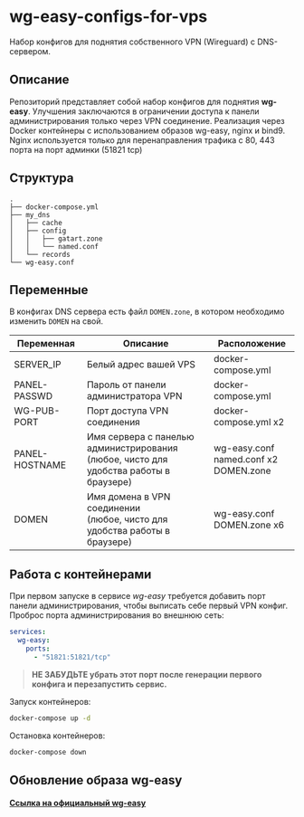 # wg-easy-configs-for-vps
Набор конфигов для поднятия собственного VPN (Wireguard) c DNS-сервером.

## Описание
Репозиторий представляет собой набор конфигов для поднятия **wg-easy**. Улучшения заключаются в ограничении доступа к панели администрирования только через VPN соединение.
Реализация через Docker контейнеры с использованием образов wg-easy, nginx и bind9.    
Nginx используется только для перенаправления трафика с 80, 443 порта на порт админки (51821 tcp)

## Структура
```
.
├── docker-compose.yml
├── my_dns
│   ├── cache
│   ├── config
│   │   ├── gatart.zone
│   │   └── named.conf
│   └── records
└── wg-easy.conf
```


## Переменные
В конфигах DNS сервера есть файл `DOMEN.zone`, в котором необходимо изменить `DOMEN` на свой.

Переменная | Описание | Расположение
--- | --- | ---
SERVER_IP | Белый адрес вашей VPS | docker-compose.yml
PANEL-PASSWD | Пароль от панели администратора VPN | docker-compose.yml
WG-PUB-PORT | Порт доступа VPN соединения | docker-compose.yml x2
PANEL-HOSTNAME | Имя сервера с панелью администрирования <br> (любое, чисто для удобства работы в браузере) | wg-easy.conf <br> named.conf x2 <br> DOMEN.zone
DOMEN | Имя домена в VPN соединении <br> (любое, чисто для удобства работы в браузере) | wg-easy.conf <br> DOMEN.zone x6


## Работа с контейнерами
При первом запуске в сервисе _wg-easy_ требуется добавить порт панели администрирования, чтобы выписать себе первый VPN конфиг.    
Проброс порта администрирования во внешнюю сеть:
```docker-compose.yml
services:
  wg-easy:
    ports:
      - "51821:51821/tcp"
```
> **НЕ ЗАБУДЬТЕ убрать этот порт после генерации первого конфига и перезапустить сервис.**

Запуск контейнеров:
```bash
docker-compose up -d
```

Остановка контейнеров:
```bash
docker-compose down
```


## Обновление образа wg-easy
#### [Ссылка на официальный wg-easy](https://github.com/wg-easy/wg-easy)
